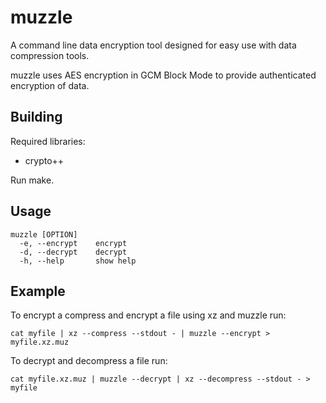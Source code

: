 # muzzle
A command line data encryption tool designed for easy use with data compression tools.

muzzle uses AES encryption in GCM Block Mode to provide authenticated encryption of data.

## Building
Required libraries:
* crypto++

Run make.

## Usage
    muzzle [OPTION]
      -e, --encrypt    encrypt
      -d, --decrypt    decrypt
      -h, --help       show help

## Example
To encrypt a compress and encrypt a file using xz and muzzle run:

    cat myfile | xz --compress --stdout - | muzzle --encrypt > myfile.xz.muz

To decrypt and decompress a file run:

    cat myfile.xz.muz | muzzle --decrypt | xz --decompress --stdout - > myfile
